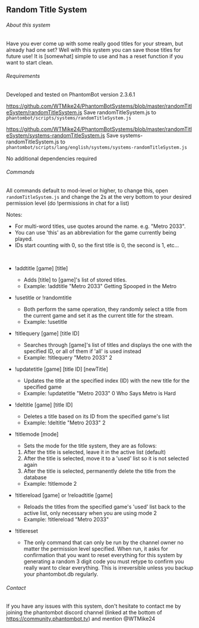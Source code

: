 ## Random Title System

###### About this system

Have you ever come up with some really good titles for your stream, but already had one set? Well with this system you can save those titles for future use! It is [somewhat] simple to use and has a reset function if you want to start clean.

###### Requirements

Developed and tested on PhantomBot version 2.3.6.1

https://github.com/WTMike24/PhantomBotSystems/blob/master/randomTitleSystem/randomTitleSystem.js
Save randomTitleSystem.js to `phantombot/scripts/systems/randomTitleSystem.js`

https://github.com/WTMike24/PhantomBotSystems/blob/master/randomTitleSystem/systems-randomTitleSystem.js
Save systems-randomTitleSystem.js to `phantombot/scripts/lang/english/systems/systems-randomTitleSystem.js`

No additional dependencies required

###### Commands

All commands default to mod-level or higher, to change this, open `randomTitleSystem.js` and change the 2s at the very bottom to your desired permission level (do !permissions in chat for a list)

Notes:
- For multi-word titles, use quotes around the name. e.g. "Metro 2033".
- You can use 'this' as an abbreviation for the game currently being played.
- IDs start counting with 0, so the first title is 0, the second is 1, etc...

&nbsp;

- !addtitle [game] [title]
	- Adds [title] to [game]'s list of stored titles.
	- Example: !addtitle "Metro 2033" Getting Spooped in the Metro
&nbsp;
- !usetitle or !randomtitle
	- Both perform the same operation, they randomly select a title from the current game and set it as the current title for the stream.
	- Example: !usetitle
&nbsp;
- !titlequery [game] [title ID]
	- Searches through [game]'s list of titles and displays the one with the specified ID, or all of them if 'all' is used instead
	- Example: !titlequery "Metro 2033" 2
&nbsp;
- !updatetitle [game] [title ID] [newTitle]
	- Updates the title at the specified index (ID) with the new title for the specified game
	- Example: !updatetitle "Metro 2033" 0 Who Says Metro is Hard
&nbsp;
- !deltitle [game] [title ID]
	- Deletes a title based on its ID from the specified game's list
	- Example: !deltitle "Metro 2033" 2
&nbsp;
- !titlemode [mode]
	- Sets the mode for the title system, they are as follows:
	1. After the title is selected, leave it in the active list (default)
	2. After the title is selected, move it to a 'used' list so it is not selected again
	3. After the title is selected, permanently delete the title from the database
	- Example: !titlemode 2
&nbsp;
- !titlereload [game] or !reloadtitle [game]
	- Reloads the titles from the specified game's 'used' list back to the active list, only necessary when you are using mode 2
	- Example: !titlereload "Metro 2033"
&nbsp;

- !titlereset
	- The only command that can only be run by the channel owner no matter the permission level specified. When run, it asks for confirmation that you want to reset everything for this system by generating a random 3 digit code you must retype to confirm you really want to clear everything. This is irreversible unless you backup your phantombot.db regularly.
&nbsp;

###### Contact

If you have any issues with this system, don't hesitate to contact me by joining the phantombot discord channel (linked at the bottom of https://community.phantombot.tv) and mention @WTMike24